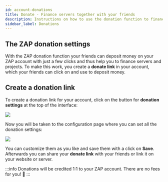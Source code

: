 ```yaml
---
id: account-donations
title: Donate - Finance servers together with your friends
description: Instructions on how to use the donation function to finance a server at ZAP-Hosting together with friends - ZAP-Hosting.com documentations
sidebar_label: Donations
---
```


## The ZAP donation settings

With the ZAP donation function your friends can deposit money on your ZAP account with just a few clicks and thus help you to finance servers and projects. To make this work, you create a **donate link** in your account, which your friends can click on and use to deposit money.

## Create a donation link

To create a donation link for your account, click on the button for **donation settings** at the top of the interface: 

![](https://screensaver01.zap-hosting.com/index.php/s/9CA7ibPk8cWfP5R/preview)

Now you will be taken to the configuration page where you can set all the donation settings: 

![](https://screensaver01.zap-hosting.com/index.php/s/7S75qTFGQjGp3jS/preview)

You can customize them as you like and save them with a click on **Save**.
Afterwards you can share your **donate link** with your friends or link it on your website or server.

:::info
Donations will be credited 1:1 to your ZAP account. There are no fees for you! 🙂
:::
